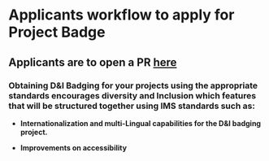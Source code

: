 # Applicants workflow to apply for Project Badge

## Applicants are to open a PR [here](https://github.com/badging/project-diversity-and-inclusion/blob/master/.github/PULL_REQUEST_TEMPLATE.md)

### Obtaining D&I Badging for your projects using the appropriate standards encourages diversity and Inclusion which features that will be structured together using IMS standards such as:

-  **Internationalization and multi-Lingual capabilities for the D&I badging project.**

- **Improvements on accessibility**


